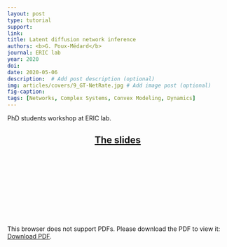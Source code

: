 ```yaml
---
layout: post
type: tutorial
support: 
link: 
title: Latent diffusion network inference
authors: <b>G. Poux-Médard</b>
journal: ERIC lab
year: 2020
doi: 
date: 2020-05-06
description:  # Add post description (optional)
img: articles/covers/9_GT-NetRate.jpg # Add image post (optional)
fig-caption: 
tags: [Networks, Complex Systems, Convex Modeling, Dynamics]
---
```


PhD students workshop at ERIC lab.

## <center><u>The slides</u></center>
<object data="/assets/img/articles/Tutorials/Latent-network-inference.pdf" type="application/pdf" width="100%" height="700px">
    <embed src="/assets/img/articles/Tutorials/Latent-network-inference.pdf">
        <p>This browser does not support PDFs. Please download the PDF to view it: <a href="/assets/img/articles/Tutorials/Latent-network-inference.pdf">Download PDF</a>.</p>
    </embed>
</object>


